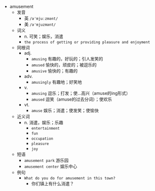 - amusement
  - 发音
    - 英 `/ə'mjuːzmənt/`
    - 美 `/ə'mjuzmənt/`
  - 词义
    - n. 可笑；娱乐，消遣
    - `the process of getting or providing pleasure and enjoyment`
  - 同根词
    - adj.
      - `amusing` 有趣的，好玩的；引人发笑的
      - `amused` 愉快的，顽皮的；被逗乐的
      - `amusive` 愉快的；有趣的
    - adv.
      - `amusingly` 有趣地；好笑地
    - v.
      - `amusing` 逗乐；打发；使…高兴（amuse的ing形式）
      - `amused` 逗笑（amuse的过去分词）；使欢乐
    - vt.
      - `amuse` 娱乐；消遣；使发笑；使愉快
  - 近义词
    - n. 消遣，娱乐；乐趣
      - `entertainment`
      - `fun`
      - `occupation`
      - `pleasure`
      - `joy`
  - 短语
    - `amusement park` 游乐园 
    - `amusement center` 娱乐中心 
  - 例句
    - `What do you do for amusement in this town?`
      - 你们镇上有什么消遣？

